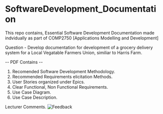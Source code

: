 # SoftwareDevelopment_Documentation

This repo contains, Essential Software Development Documentation made indvidually as part of COMP2750 [Applications Modelling and Development]

Question - Develop documentation for development of a grocery delivery system for a Local Vegatable Farmers Union, similiar to Harris Farm. 

-- PDF Contains -- 
1. Recomended Software Development Methodology.
2. Recommended Requirements elicitation Methods. 
3. User Stories organized under Epics.
4. Clear Functional, Non Functional Requirements.
5. Use Case Diagram.
6. Use Case Description.


Lecturer Comments.
![Feedback](https://user-images.githubusercontent.com/80021968/180735330-7ab541c9-51a1-498c-8c38-e5a7022349bd.jpg)
